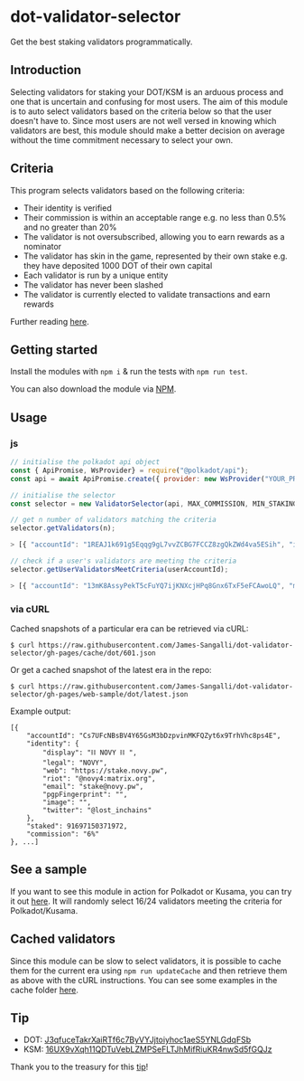 # dot-validator-selector
Get the best staking validators programmatically. 

## Introduction
Selecting validators for staking your DOT/KSM is an arduous process and one that is uncertain and confusing for most users. The aim of this module is to auto select validators based on the criteria below so that the user doesn't have to. Since most users are not well versed in knowing which validators are best, this module should make a better decision on average without the time commitment necessary to select your own. 

## Criteria
This program selects validators based on the following criteria:
- Their identity is verified 
- Their commission is within an acceptable range e.g. no less than 0.5% and no greater than 20%
- The validator is not oversubscribed, allowing you to earn rewards as a nominator
- The validator has skin in the game, represented by their own stake e.g. they have deposited 1000 DOT of their own capital 
- Each validator is run by a unique entity
- The validator has never been slashed
- The validator is currently elected to validate transactions and earn rewards 

Further reading [here](https://wiki.polkadot.network/docs/learn-nominator#filter-out-validators-with-undesirable-traits).

## Getting started
Install the modules with `npm i` & run the tests with `npm run test`. 

You can also download the module via [NPM](https://www.npmjs.com/package/dot-validator-selector).

## Usage 

### js
```js
// initialise the polkadot api object 
const { ApiPromise, WsProvider} = require("@polkadot/api");
const api = await ApiPromise.create({ provider: new WsProvider("YOUR_PROVIDER") });

// initialise the selector
const selector = new ValidatorSelector(api, MAX_COMMISSION, MIN_STAKING, ERA); // set ERA to 0 or undefined if you want to use the current era

// get n number of validators matching the criteria
selector.getValidators(n);

> [{ "accountId": "1REAJ1k691g5Eqqg9gL7vvZCBG7FCCZ8zgQkZWd4va5ESih", "identity": { "additional": [], "display": { "raw": "0x506f6c6b61646f742e70726f202d205265616c676172" }, "legal": { "none": null }, "web": { "raw": "0x68747470733a2f2f706f6c6b61646f742e70726f" }, "riot": { "raw": "0x407265616c6761723a6d61747269782e6f7267" }, "email": { "raw": "0x68656c6c6f40706f6c6b61646f742e70726f" }, "pgpFingerprint": null, "image": { "none": null }, "twitter": { "raw": "0x4070726f706f6c6b61646f74" } }, "staked": 156300000000, "commission": "1%" }, ...]

// check if a user's validators are meeting the criteria
selector.getUserValidatorsMeetCriteria(userAccountId);

> [{ "accountId": "13mK8AssyPekT5cFuYQ7ijKNXcjHPq8Gnx6TxF5eFCAwoLQ", "match": false }, ...]
```
### via cURL
Cached snapshots of a particular era can be retrieved via cURL:
```shell
$ curl https://raw.githubusercontent.com/James-Sangalli/dot-validator-selector/gh-pages/cache/dot/601.json 
```
Or get a cached snapshot of the latest era in the repo:
```shell
$ curl https://raw.githubusercontent.com/James-Sangalli/dot-validator-selector/gh-pages/web-sample/dot/latest.json
```

Example output: 

```
[{
    "accountId": "Cs7UFcNBsBV4Y65GsM3bDzpvinMKFQZyt6x9TrhVhc8ps4E",
    "identity": {
        "display": "⛓ NOVY ⛓ ",
        "legal": "NOVY",
        "web": "https://stake.novy.pw",
        "riot": "@novy4:matrix.org",
        "email": "stake@novy.pw",
        "pgpFingerprint": "",
        "image": "",
        "twitter": "@lost_inchains"
    },
    "staked": 91697150371972,
    "commission": "6%"
}, ...]
```


## See a sample
If you want to see this module in action for Polkadot or Kusama, you can try it out [here](https://james-sangalli.github.io/dot-validator-selector/). It will randomly select 16/24 validators meeting the criteria for Polkadot/Kusama. 

## Cached validators
Since this module can be slow to select validators, it is possible to cache them for the current era using `npm run updateCache` and then retrieve them as above with the cURL instructions. You can see some examples in the cache folder [here](https://github.com/James-Sangalli/dot-validator-selector/tree/gh-pages/cache).


## Tip
- DOT: [J3qfuceTakrXaiRTf6c7ByVYJjtoiyhoc1aeS5YNLGdqFSb](https://polkadot.subscan.io/account/J3qfuceTakrXaiRTf6c7ByVYJjtoiyhoc1aeS5YNLGdqFSb)
- KSM: [16UX9vXqh11QDTuVebLZMPSeFLTJhMifRiuKR4nwSd5fGQJz](https://kusama.subscan.io/account/16UX9vXqh11QDTuVebLZMPSeFLTJhMifRiuKR4nwSd5fGQJz)

Thank you to the treasury for this [tip](https://www.dotreasury.com/ksm/tips/0xf0394919f58a62df369583f23f8b3da6553df93628732fb4d8f8ea22e0582a2e)!
